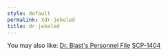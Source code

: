 ```yaml
---
style: default
permalink: Xdr-jekeled
title: dr-jekeled
---
```

You may also like:
[Dr. Blast's Personnel File](http://scp-wiki.net/dr-blast-s-personnel-file)
[SCP-1404](http://scp-wiki.net/scp-1404)